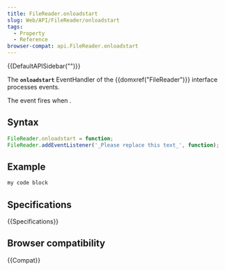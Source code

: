 ```yaml
---
title: FileReader.onloadstart
slug: Web/API/FileReader/onloadstart
tags:
  - Property
  - Reference
browser-compat: api.FileReader.onloadstart
---
```

{{DefaultAPISidebar("")}}

The **`onloadstart`** EventHandler of the {{domxref("FileReader")}} interface processes  events.

The  event fires when .

## Syntax

```js
FileReader.onloadstart = function;
FileReader.addEventListener('_Please replace this text_', function);
```

## Example

```js
my code block
```

## Specifications

{{Specifications}}

## Browser compatibility

{{Compat}}

